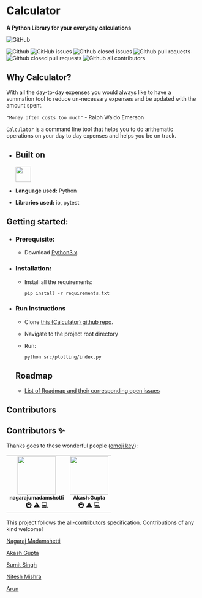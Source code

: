 # Calculator  
**A Python Library for your everyday calculations** 


![GitHub](https://img.shields.io/github/license/agupta15k/ncsu_se_fall22_22?color=green&label=license&logo=MIT)

![Github](https://img.shields.io/badge/language-python-red.svg)
![GitHub issues](https://img.shields.io/github/issues-raw/agupta15k/ncsu_se_fall22_22)
![Github closed issues](https://img.shields.io/github/issues-closed-raw/agupta15k/ncsu_se_fall22_22)
![Github pull requests](https://img.shields.io/github/issues-pr/agupta15k/ncsu_se_fall22_22?color=red)
![Github closed pull requests](https://img.shields.io/github/issues-pr-closed/agupta15k/ncsu_se_fall22_22?color=blue)
![Github all contributors](https://img.shields.io/github/contributors/agupta15k/ncsu_se_fall22_22?color=green)

## Why Calculator?

With all the day-to-day expenses you would always like to have a summation tool to reduce un-necessary expenses and be updated with the amount spent.

`"Money often costs too much"` - Ralph Waldo Emerson

`Calculator` is a command line tool that helps you to do arithematic operations on your day to day expenses and helps you be on track.

- ## Built on

  <img src="https://https://camo.githubusercontent.com/dd8b0601cdfefe534a6a26f4c29c7f8a5fcfc315002655f519c73121f7bad8bc/68747470733a2f2f63646e2e6a7364656c6976722e6e65742f67682f64657669636f6e732f64657669636f6e2f69636f6e732f707974686f6e2f707974686f6e2d6f726967696e616c2e737667" width="40" height="40" />

- **Language used:** Python
- **Libraries used:** io, pytest

## Getting started:

  - ### Prerequisite:
      - Download [Python3.x](https://www.python.org/downloads/).

   - ### Installation:
    
     - Install all the requirements:

        `pip install -r requirements.txt`

  - ### Run Instructions

     - Clone [this (Calculator) github repo](https://github.com/agupta15k/ncsu_se_fall22_22).

     - Navigate to the project root directory
  
     - Run:
     
        `python src/plotting/index.py`


     ## Roadmap
       - [List of Roadmap and their corresponding open issues](https://github.com/agupta15k/ncsu_se_fall22_22/issues/)

## Contributors

## Contributors ✨

Thanks goes to these wonderful people ([emoji key](https://allcontributors.org/docs/en/emoji-key)):

<!-- ALL-CONTRIBUTORS-LIST:START - Do not remove or modify this section -->
<!-- prettier-ignore-start -->
<!-- markdownlint-disable -->
<table>
  <tr>
    <td align="center"><a href="https://github.com/nagarajumadamshetti"><img src="https://avatars.githubusercontent.com/u/42158715?v=4?s=100" width="100px;" alt=""/><br /><sub><b>nagarajumadamshetti</b></sub></a><br /><a href="#infra-nagarajumadamshetti" title="Infrastructure (Hosting, Build-Tools, etc)">🚇</a> <a href="https://github.com/agupta15k/ncsu_se_fall22_22/commits?author=nagarajumadamshetti" title="Tests">⚠️</a> <a href="https://github.com/agupta15k/ncsu_se_fall22_22/commits?author=nagarajumadamshetti" title="Code">💻</a></td>
    <td align="center"><a href="https://github.com/agupta15k"><img src="https://avatars.githubusercontent.com/u/112216701?v=4?s=100" width="100px;" alt=""/><br /><sub><b>Akash Gupta</b></sub></a><br /><a href="#infra-agupta15k" title="Infrastructure (Hosting, Build-Tools, etc)">🚇</a> <a href="https://github.com/agupta15k/ncsu_se_fall22_22/commits?author=agupta15k" title="Tests">⚠️</a> <a href="https://github.com/agupta15k/ncsu_se_fall22_22/commits?author=agupta15k" title="Code">💻</a></td>
  </tr>
</table>

<!-- markdownlint-restore -->
<!-- prettier-ignore-end -->

<!-- ALL-CONTRIBUTORS-LIST:END -->

This project follows the [all-contributors](https://github.com/all-contributors/all-contributors) specification. Contributions of any kind welcome!

[Nagaraj Madamshetti](https://github.com/nagarajumadamshetti)

[Akash Gupta](https://github.com/agupta15k)

[Sumit Singh](https://github.com/sumitsinghhazard)

[Nitesh Mishra](https://github.com/)

[Arun](https://github.com/)

